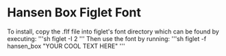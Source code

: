 # Hansen Box Figlet Font
To install, copy the .flf file into figlet's font directory which can be found by executing:
'''sh
figlet -I 2
'''
Then use the font by running:
'''sh
figlet -f hansen_box "YOUR COOL TEXT HERE"
'''
